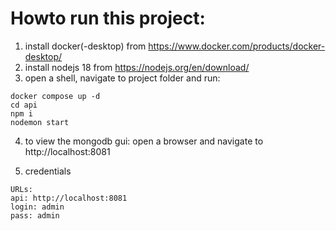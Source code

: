 # Howto run this project:

1. install docker(-desktop) from https://www.docker.com/products/docker-desktop/
2. install nodejs 18 from https://nodejs.org/en/download/
3. open a shell, navigate to project folder and run:

```shell
docker compose up -d
cd api
npm i
nodemon start

```

4. to view the mongodb gui: open a browser and navigate to http://localhost:8081

5. credentials

```shell
URLs:
api: http://localhost:8081
login: admin
pass: admin

```
